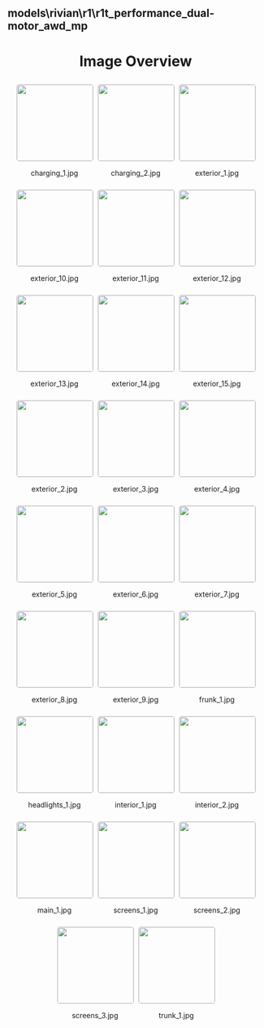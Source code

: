 ## models\rivian\r1\r1t_performance_dual-motor_awd_mp
<style>
    .image-gallery {
        display: flex;
        flex-wrap: wrap;
        gap: 10px;
        justify-content: center;
        padding: 10px;
    }
    .image-gallery img {
        width: 150px;
        height: auto;
        border: 1px solid #ddd;
        border-radius: 5px;
    }
    .image-gallery div {
        flex: 1 1 calc(33.333% - 20px); /* Three images per row on large screens */
        max-width: 150px;
        text-align: center;
    }
    @media (max-width: 768px) {
        .image-gallery div {
            flex: 1 1 calc(50% - 20px); /* Two images per row on medium screens */
        }
    }
    @media (max-width: 480px) {
        .image-gallery div {
            flex: 1 1 100%; /* One image per row on small screens */
        }
    }
</style>
<h1 style ="text-align: center;"> Image Overview </h1> <div class="image-gallery">
<div>
<img src="https://media.evkx.net/multimedia/models/rivian/r1/r1t_performance_dual-motor_awd_mp/charging_1_st.jpg">
<p>charging_1.jpg</p>
</div>
<div>
<img src="https://media.evkx.net/multimedia/models/rivian/r1/r1t_performance_dual-motor_awd_mp/charging_2_st.jpg">
<p>charging_2.jpg</p>
</div>
<div>
<img src="https://media.evkx.net/multimedia/models/rivian/r1/r1t_performance_dual-motor_awd_mp/exterior_1_st.jpg">
<p>exterior_1.jpg</p>
</div>
<div>
<img src="https://media.evkx.net/multimedia/models/rivian/r1/r1t_performance_dual-motor_awd_mp/exterior_10_st.jpg">
<p>exterior_10.jpg</p>
</div>
<div>
<img src="https://media.evkx.net/multimedia/models/rivian/r1/r1t_performance_dual-motor_awd_mp/exterior_11_st.jpg">
<p>exterior_11.jpg</p>
</div>
<div>
<img src="https://media.evkx.net/multimedia/models/rivian/r1/r1t_performance_dual-motor_awd_mp/exterior_12_st.jpg">
<p>exterior_12.jpg</p>
</div>
<div>
<img src="https://media.evkx.net/multimedia/models/rivian/r1/r1t_performance_dual-motor_awd_mp/exterior_13_st.jpg">
<p>exterior_13.jpg</p>
</div>
<div>
<img src="https://media.evkx.net/multimedia/models/rivian/r1/r1t_performance_dual-motor_awd_mp/exterior_14_st.jpg">
<p>exterior_14.jpg</p>
</div>
<div>
<img src="https://media.evkx.net/multimedia/models/rivian/r1/r1t_performance_dual-motor_awd_mp/exterior_15_st.jpg">
<p>exterior_15.jpg</p>
</div>
<div>
<img src="https://media.evkx.net/multimedia/models/rivian/r1/r1t_performance_dual-motor_awd_mp/exterior_2_st.jpg">
<p>exterior_2.jpg</p>
</div>
<div>
<img src="https://media.evkx.net/multimedia/models/rivian/r1/r1t_performance_dual-motor_awd_mp/exterior_3_st.jpg">
<p>exterior_3.jpg</p>
</div>
<div>
<img src="https://media.evkx.net/multimedia/models/rivian/r1/r1t_performance_dual-motor_awd_mp/exterior_4_st.jpg">
<p>exterior_4.jpg</p>
</div>
<div>
<img src="https://media.evkx.net/multimedia/models/rivian/r1/r1t_performance_dual-motor_awd_mp/exterior_5_st.jpg">
<p>exterior_5.jpg</p>
</div>
<div>
<img src="https://media.evkx.net/multimedia/models/rivian/r1/r1t_performance_dual-motor_awd_mp/exterior_6_st.jpg">
<p>exterior_6.jpg</p>
</div>
<div>
<img src="https://media.evkx.net/multimedia/models/rivian/r1/r1t_performance_dual-motor_awd_mp/exterior_7_st.jpg">
<p>exterior_7.jpg</p>
</div>
<div>
<img src="https://media.evkx.net/multimedia/models/rivian/r1/r1t_performance_dual-motor_awd_mp/exterior_8_st.jpg">
<p>exterior_8.jpg</p>
</div>
<div>
<img src="https://media.evkx.net/multimedia/models/rivian/r1/r1t_performance_dual-motor_awd_mp/exterior_9_st.jpg">
<p>exterior_9.jpg</p>
</div>
<div>
<img src="https://media.evkx.net/multimedia/models/rivian/r1/r1t_performance_dual-motor_awd_mp/frunk_1_st.jpg">
<p>frunk_1.jpg</p>
</div>
<div>
<img src="https://media.evkx.net/multimedia/models/rivian/r1/r1t_performance_dual-motor_awd_mp/headlights_1_st.jpg">
<p>headlights_1.jpg</p>
</div>
<div>
<img src="https://media.evkx.net/multimedia/models/rivian/r1/r1t_performance_dual-motor_awd_mp/interior_1_st.jpg">
<p>interior_1.jpg</p>
</div>
<div>
<img src="https://media.evkx.net/multimedia/models/rivian/r1/r1t_performance_dual-motor_awd_mp/interior_2_st.jpg">
<p>interior_2.jpg</p>
</div>
<div>
<img src="https://media.evkx.net/multimedia/models/rivian/r1/r1t_performance_dual-motor_awd_mp/main_1_st.jpg">
<p>main_1.jpg</p>
</div>
<div>
<img src="https://media.evkx.net/multimedia/models/rivian/r1/r1t_performance_dual-motor_awd_mp/screens_1_st.jpg">
<p>screens_1.jpg</p>
</div>
<div>
<img src="https://media.evkx.net/multimedia/models/rivian/r1/r1t_performance_dual-motor_awd_mp/screens_2_st.jpg">
<p>screens_2.jpg</p>
</div>
<div>
<img src="https://media.evkx.net/multimedia/models/rivian/r1/r1t_performance_dual-motor_awd_mp/screens_3_st.jpg">
<p>screens_3.jpg</p>
</div>
<div>
<img src="https://media.evkx.net/multimedia/models/rivian/r1/r1t_performance_dual-motor_awd_mp/trunk_1_st.jpg">
<p>trunk_1.jpg</p>
</div>
</div>
